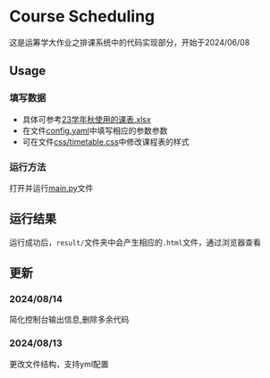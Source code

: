 # Course Scheduling
这是运筹学大作业之排课系统中的代码实现部分，开始于2024/06/08

## Usage
### 填写数据
* 具体可参考[23学年秋使用的课表.xlsx](23学年秋使用的课表.xlsx)
* 在文件[config.yaml](./config.yaml)中填写相应的参数参数
* 可在文件[css/timetable.css](css/timetable.css)中修改课程表的样式

### 运行方法
打开并运行[main.py](main.py)文件

## 运行结果
运行成功后，`result/`文件夹中会产生相应的`.html`文件，通过浏览器查看

## 更新
### 2024/08/14
简化控制台输出信息,删除多余代码

### 2024/08/13
更改文件结构，支持yml配置
